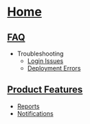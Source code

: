 # [Home](Welcome-to-the-TestMyThumbnails-Wiki!-👋)

## [FAQ](FAQ)
- Troubleshooting
  - [Login Issues](FAQ-Trouble-Shooting-Login-Issues)
  - [Deployment Errors](FAQ-Trouble-Shooting-Deployment-Errors)

## [Product Features](Product-Features)
- [Reports](Product-Features-Notifications)
- [Notifications](Product-Features-Reports)
